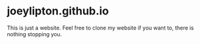 # joeylipton.github.io

This is just a website. Feel free to clone my website if you want to, there is nothing stopping you.

